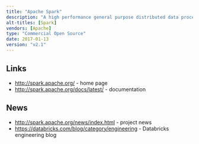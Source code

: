 ```yaml
---
title: "Apache Spark"
description: "A high performance general purpose distributed data processing engine based on directed acyclic graphs that primarily runs in memory, but can spill to disk if required, and which supports processing applications written in Java, Scala, Python and R.  Includes a number of sub-projects that support more specialised analytics including Spark SQL, Spark Streaming, MLlib (machine learning) and GraphX (graph analytics).  Requires a cluster manager (YARN, EC2 and Mesos are supported as well as standalone clusters) and can access data in a wide range of technologies (including HDFS, other Hadoop data sources, relational databases and NoSQL databases).  An Apache project, originally started at UC Berkley in 2009, open sourced in 2010, and donated to the Apache foundation in June 2013, graduating in February 2014.  v1.0 was released in May 2014, with a v2.0 release in July 2016.  Java based, with development led by Databricks (who sell a Spark hosted service), and with commercial support available as part of most Hadoop distributions."
alt-titles: [Spark]
vendors: [Apache]
type: "Commercial Open Source"
date: 2017-01-13
version: "v2.1"
---
```

## Links

* <http://spark.apache.org/> - home page
* <http://spark.apache.org/docs/latest/> - documentation

## News

* <http://spark.apache.org/news/index.html> - project news
* <https://databricks.com/blog/category/engineering> - Databricks engineering blog